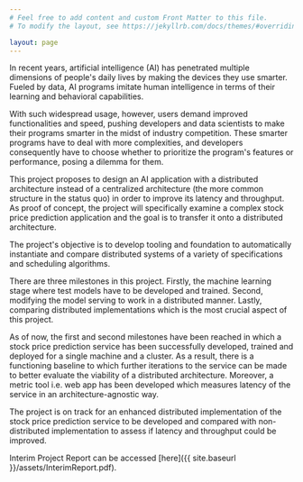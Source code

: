 ```yaml
---
# Feel free to add content and custom Front Matter to this file.
# To modify the layout, see https://jekyllrb.com/docs/themes/#overriding-theme-defaults

layout: page
---
```


In recent years, artificial intelligence (AI) has penetrated multiple dimensions of people's daily lives by making the devices they use smarter. Fueled by data, AI programs imitate human intelligence in terms of their learning and behavioral capabilities.

With such widespread usage, however, users demand improved functionalities and speed, pushing developers and data scientists to make their programs smarter in the midst of industry competition. These smarter programs have to deal with more complexities, and developers consequently have to choose whether to prioritize the program's features or performance, posing a dilemma for them.

This project proposes to design an AI application with a distributed architecture instead of a centralized architecture (the more common structure in the status quo) in order to improve its latency and throughput. As proof of concept, the project will specifically examine a complex stock price prediction application and the goal is to transfer it onto a distributed architecture.

The project's objective is to develop tooling and foundation to automatically instantiate and compare distributed systems of a variety of specifications and scheduling algorithms.

There are three milestones in this project. Firstly, the machine learning stage where test models have to be developed and trained. Second, modifying the model serving to work in a distributed manner. Lastly, comparing distributed implementations which is the most crucial aspect of this project.

As of now, the first and second milestones have been reached in which a stock price prediction service has been successfully developed, trained and deployed for a single machine and a cluster. As a result, there is a functioning baseline to which further iterations to the service can be made to better evaluate the viability of a distributed architecture.
Moreover, a metric tool i.e. web app has been developed which measures latency of the service in an architecture-agnostic way.

The project is on track for an enhanced distributed implementation of the stock price prediction service to be developed and compared with non-distributed implementation to assess if latency and throughput could be improved.

Interim Project Report can be accessed [here]({{ site.baseurl }}/assets/InterimReport.pdf).
